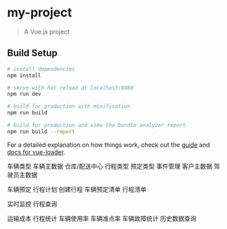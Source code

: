 # my-project

> A Vue.js project

## Build Setup

``` bash
# install dependencies
npm install

# serve with hot reload at localhost:8080
npm run dev

# build for production with minification
npm run build

# build for production and view the bundle analyzer report
npm run build --report
```

For a detailed explanation on how things work, check out the [guide](http://vuejs-templates.github.io/webpack/) and [docs for vue-loader](http://vuejs.github.io/vue-loader).

<el-menu-item index="/assetType">车辆类型</el-menu-item>
<el-menu-item index="/asset">车辆主数据</el-menu-item>
<el-menu-item index="/location">仓库/配送中心</el-menu-item>
<el-menu-item index="/tourType">行程类型</el-menu-item>
<el-menu-item index="/resvType">预定类型</el-menu-item>
<el-menu-item index="/event">事件管理</el-menu-item>
<el-menu-item index="/customer">客户主数据</el-menu-item>
<el-menu-item index="/driver">驾驶员主数据</el-menu-item>

<el-menu-item index="/reservation">车辆预定</el-menu-item>
<el-menu-item index="/schedule">行程计划</el-menu-item>
<el-menu-item index="/createtour">创建行程</el-menu-item>
<el-menu-item index="/resvList">车辆预定清单</el-menu-item>
<el-menu-item index="/tourList">行程清单</el-menu-item>

<el-menu-item index="/monitor">实时监控</el-menu-item>
<el-menu-item index="/searchTour">行程查询</el-menu-item>

<el-menu-item index="/cost">运输成本</el-menu-item>
<el-menu-item index="/tourRep">行程统计</el-menu-item>
<el-menu-item index="/tourUsage">车辆使用率</el-menu-item>
<el-menu-item index="/tourETA">车辆准点率</el-menu-item>
<el-menu-item index="/tourbroken">车辆故障统计</el-menu-item>
<el-menu-item index="/tourHistory">历史数据查询</el-menu-item>